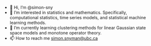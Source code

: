 - 👋 Hi, I’m @simon-sny
- 👀 I’m interested in statistics and mathematics. Specifically, computational statistics, time series models, and statistical machine learning methods.
- 🌱 I’m currently learning clustering methods for linear Gaussian state space models and monotone operator theory.
- 📫 How to reach me simon.snyman@ubc.ca

<!---
simon-sny/simon-sny is a ✨ special ✨ repository because its `README.md` (this file) appears on your GitHub profile.
You can click the Preview link to take a look at your changes.
--->
